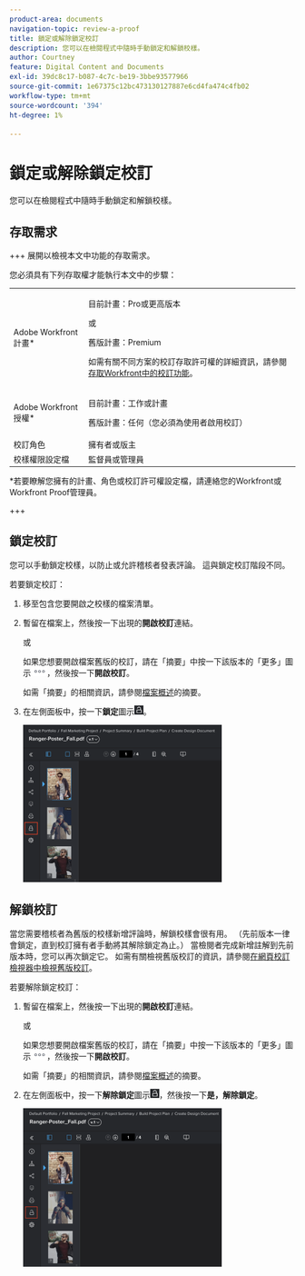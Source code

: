 ```yaml
---
product-area: documents
navigation-topic: review-a-proof
title: 鎖定或解除鎖定校訂
description: 您可以在檢閱程式中隨時手動鎖定和解鎖校樣。
author: Courtney
feature: Digital Content and Documents
exl-id: 39dc8c17-b087-4c7c-be19-3bbe93577966
source-git-commit: 1e67375c12bc473130127887e6cd4fa474c4fb02
workflow-type: tm+mt
source-wordcount: '394'
ht-degree: 1%

---
```


# 鎖定或解除鎖定校訂

您可以在檢閱程式中隨時手動鎖定和解鎖校樣。

## 存取需求

+++ 展開以檢視本文中功能的存取需求。

您必須具有下列存取權才能執行本文中的步驟：

<table style="table-layout:auto"> 
 <col> 
 <col> 
 <tbody> 
  <tr> 
   <td role="rowheader">Adobe Workfront計畫*</td> 
   <td> <p>目前計畫：Pro或更高版本</p> <p>或</p> <p>舊版計畫：Premium</p> <p>如需有關不同方案的校訂存取許可權的詳細資訊，請參閱<a href="/help/quicksilver/administration-and-setup/manage-workfront/configure-proofing/access-to-proofing-functionality.md" class="MCXref xref">存取Workfront中的校訂功能</a>。</p> </td> 
  </tr> 
  <tr> 
   <td role="rowheader">Adobe Workfront授權*</td> 
   <td> <p>目前計畫：工作或計畫</p> <p>舊版計畫：任何（您必須為使用者啟用校訂）</p> </td> 
  </tr> 
  <tr> 
   <td role="rowheader">校訂角色</td> 
   <td>擁有者或版主</td> 
  </tr> 
  <tr> 
   <td role="rowheader">校樣權限設定檔 </td> 
   <td>監督員或管理員</td> 
  </tr> 
 </tbody> 
</table>

&#42;若要瞭解您擁有的計畫、角色或校訂許可權設定檔，請連絡您的Workfront或Workfront Proof管理員。

+++

## 鎖定校訂

您可以手動鎖定校樣，以防止或允許稽核者發表評論。 這與鎖定校訂階段不同。

若要鎖定校訂：

1. 移至包含您要開啟之校樣的檔案清單。
1. 暫留在檔案上，然後按一下出現的&#x200B;**開啟校訂**&#x200B;連結。

   或

   如果您想要開啟檔案舊版的校訂，請在「摘要」中按一下該版本的「更多」圖示![「更多」圖示](assets/more-icon.png)，然後按一下&#x200B;**開啟校訂**。

   如需「摘要」的相關資訊，請參閱[檔案概述](../../../../documents/managing-documents/summary-for-documents.md)的摘要。

1. 在左側面板中，按一下&#x200B;**鎖定**&#x200B;圖示![鎖定圖示](assets/unlock-proof-icon.png)。

   ![鎖定校訂](assets/lock-proof-350x277.png)

## 解鎖校訂

當您需要稽核者為舊版的校樣新增評論時，解鎖校樣會很有用。 （先前版本一律會鎖定，直到校訂擁有者手動將其解除鎖定為止。） 當檢閱者完成新增註解到先前版本時，您可以再次鎖定它。 如需有關檢視舊版校訂的資訊，請參閱[在網頁校訂檢視器中檢視舊版校訂](../../../../workfront-proof/wp-work-proofsfiles/review-proofs-wpv/view-previous-proof-versions.md)。

若要解除鎖定校訂：

1. 暫留在檔案上，然後按一下出現的&#x200B;**開啟校訂**&#x200B;連結。

   或

   如果您想要開啟檔案舊版的校訂，請在「摘要」中按一下該版本的「更多」圖示![「更多」圖示](assets/more-icon.png)，然後按一下&#x200B;**開啟校訂**。

   如需「摘要」的相關資訊，請參閱[檔案概述](../../../../documents/managing-documents/summary-for-documents.md)的摘要。

1. 在左側面板中，按一下&#x200B;**解除鎖定**&#x200B;圖示![解除鎖定圖示](assets/unlock-proof-icon.png)，然後按一下&#x200B;**是，解除鎖定**。

   ![解除鎖定校訂](assets/copy-of-unlock-proof-350x279.png)
